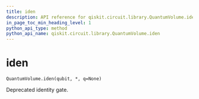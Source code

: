 ```yaml
---
title: iden
description: API reference for qiskit.circuit.library.QuantumVolume.iden
in_page_toc_min_heading_level: 1
python_api_type: method
python_api_name: qiskit.circuit.library.QuantumVolume.iden
---
```


# iden

<span id="qiskit.circuit.library.QuantumVolume.iden" />

`QuantumVolume.iden(qubit, *, q=None)`

Deprecated identity gate.

